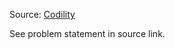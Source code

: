 Source: [Codility](https://codility.com/programmers/lessons/4-counting_elements/frog_river_one/)

See problem statement in source link.
